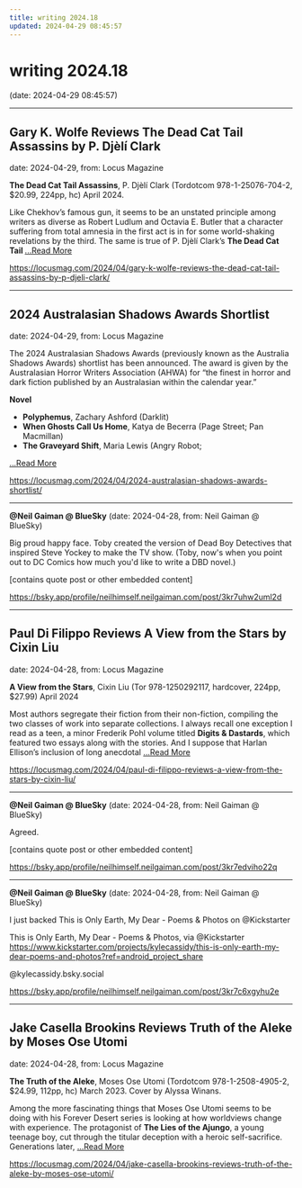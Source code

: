 ```yaml
---
title: writing 2024.18
updated: 2024-04-29 08:45:57
---
```


# writing 2024.18

(date: 2024-04-29 08:45:57)

---

## Gary K. Wolfe Reviews The Dead Cat Tail Assassins by P. Djèlí Clark

date: 2024-04-29, from: Locus Magazine

<p><strong>The Dead Cat Tail Assassins</strong>, P. Djèlí Clark (Tordotcom 978-1-25076-704-2, $20.99, 224pp, hc) April 2024.</p>
<p>Like Chekhov’s famous gun, it seems to be an un­stated principle among writers as diverse as Rob­ert Ludlum and Octavia E. Butler that a character suffering from total amnesia in the first act is in for some world-shaking revelations by the third. The same is true of P. Djèlí Clark’s <strong>The Dead Cat Tail </strong> <a href="https://locusmag.com/2024/04/gary-k-wolfe-reviews-the-dead-cat-tail-assassins-by-p-djeli-clark/" class="read-more">...Read More </a></p> 

<https://locusmag.com/2024/04/gary-k-wolfe-reviews-the-dead-cat-tail-assassins-by-p-djeli-clark/>

---

## 2024 Australasian Shadows Awards Shortlist

date: 2024-04-29, from: Locus Magazine

<p>The 2024 Australasian Shadows Awards (previously known as the Australia Shadows Awards) shortlist has been announced. The award is given by the Australasian Horror Writers Association (AHWA) for “the finest in horror and dark fiction published by an Australasian within the calendar year.”</p>
<div class="mynomorebulletlist">
<p><strong>Novel</strong></p>
<ul>
<li><strong>Polyphemus</strong>, Zachary Ashford (Darklit)</li>
<li><strong>When Ghosts Call Us Home</strong>, Katya de Becerra (Page Street; Pan Macmillan)</li>
<li><strong>The Graveyard Shift</strong>, Maria Lewis (Angry Robot; </li></ul></div> <a href="https://locusmag.com/2024/04/2024-australasian-shadows-awards-shortlist/" class="read-more">...Read More </a> 

<https://locusmag.com/2024/04/2024-australasian-shadows-awards-shortlist/>

---

**@Neil Gaiman @ BlueSky** (date: 2024-04-28, from: Neil Gaiman @ BlueSky)

Big proud happy face. Toby created the version of Dead Boy Detectives that inspired Steve Yockey to make the TV show. (Toby, now's when you point out to DC Comics how much you'd like to write a DBD novel.)

[contains quote post or other embedded content] 

<https://bsky.app/profile/neilhimself.neilgaiman.com/post/3kr7uhw2uml2d>

---

## Paul Di Filippo Reviews A View from the Stars by Cixin Liu

date: 2024-04-28, from: Locus Magazine

<p><strong>A View from the Stars</strong>, Cixin Liu (Tor 978-1250292117, hardcover, 224pp, $27.99) April 2024</p>
<p>Most authors segregate their fiction from their non-fiction, compiling the two classes of work into separate collections. I always recall one exception I read as a teen, a minor Frederik Pohl volume titled <b>Digits &#38; Dastards</b>, which featured two essays along with the stories. And I suppose that Harlan Ellison’s inclusion of long anecdotal  <a href="https://locusmag.com/2024/04/paul-di-filippo-reviews-a-view-from-the-stars-by-cixin-liu/" class="read-more">...Read More </a></p> 

<https://locusmag.com/2024/04/paul-di-filippo-reviews-a-view-from-the-stars-by-cixin-liu/>

---

**@Neil Gaiman @ BlueSky** (date: 2024-04-28, from: Neil Gaiman @ BlueSky)

Agreed.

[contains quote post or other embedded content] 

<https://bsky.app/profile/neilhimself.neilgaiman.com/post/3kr7edviho22q>

---

**@Neil Gaiman @ BlueSky** (date: 2024-04-28, from: Neil Gaiman @ BlueSky)

I just backed This is Only Earth, My Dear - Poems & Photos on @Kickstarter 

This is Only Earth, My Dear - Poems & Photos, via @Kickstarter https://www.kickstarter.com/projects/kylecassidy/this-is-only-earth-my-dear-poems-and-photos?ref=android_project_share

@kylecassidy.bsky.social 

<https://bsky.app/profile/neilhimself.neilgaiman.com/post/3kr7c6xgyhu2e>

---

## Jake Casella Brookins Reviews Truth of the Aleke by Moses Ose Utomi

date: 2024-04-28, from: Locus Magazine

<p><strong>The Truth of the Aleke</strong>, Moses Ose Utomi (Tor­dotcom 978-1-2508-4905-2, $24.99, 112pp, hc) March 2023. Cover by Alyssa Winans.</p>
<p>Among the more fascinating things that Moses Ose Utomi seems to be doing with his Forever Desert series is looking at how worldviews change with experience. The protagonist of <strong>The Lies of the Ajungo</strong>, a young teenage boy, cut through the titular deception with a heroic self-sacrifice. Generations later,  <a href="https://locusmag.com/2024/04/jake-casella-brookins-reviews-truth-of-the-aleke-by-moses-ose-utomi/" class="read-more">...Read More </a></p> 

<https://locusmag.com/2024/04/jake-casella-brookins-reviews-truth-of-the-aleke-by-moses-ose-utomi/>

